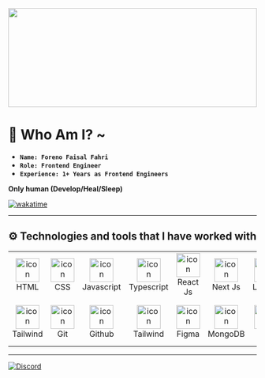 <img align="center" width="100%" height="200px" src="https://i.pinimg.com/originals/2e/b1/94/2eb1940c65787496ec5a91b8e4dc1f20.gif">

# 🤩 Who Am I? ~

- **`Name: Foreno Faisal Fahri`**
- **`Role: Frontend Engineer`**
- **`Experience: 1+ Years as Frontend Engineers`**

**Only human (Develop/Heal/Sleep)**

[![wakatime](https://wakatime.com/badge/user/50dc6f4d-c057-4eeb-a46a-3c164b08ae4d.svg)](https://wakatime.com/@50dc6f4d-c057-4eeb-a46a-3c164b08ae4d)

---

## ⚙️ Technologies and tools that I have worked with

<table>
    <tr>
        <td align="center" width="96" height="96">
            <img src="https://skillicons.dev/icons?i=html" width="48" height="48" alt="icon" />
            <br>HTML
        </td>
        <td align="center" width="96" height="96">
            <img src="https://skillicons.dev/icons?i=css" width="48" height="48" alt="icon"/>
            <br>CSS
        </td>
        <td align="center" width="96" height="96">
            <img src="https://skillicons.dev/icons?i=js" alt="icon" width="48" height="48" />
            <br>Javascript
        </td>
        <td align="center" width="96" height="96">
            <img src="https://skillicons.dev/icons?i=ts" alt="icon" width="48" height="48" />
            <br>Typescript
        </td>
        <td align="center" width="96" height="96">
            <img src="https://skillicons.dev/icons?i=react" width="48" height="48" alt="icon" />
            <br>React Js
        </td>
        <td align="center" width="96" height="96">
            <img src="https://skillicons.dev/icons?i=nextjs" width="48" height="48" alt="icon" />
            <br>Next Js
        </td>
        <td align="center" width="96" height="96">
            <img src="https://skillicons.dev/icons?i=laravel" width="48" height="48" alt="icon" />
            <br>Laravel
        </td>
    </tr>
    <tr>
        <td align="center" width="96" height="96">
            <img src="https://skillicons.dev/icons?i=tailwind" width="48" height="48" alt="icon" />
            <br>Tailwind
        </td>
        <td align="center" width="96" height="96">
            <img src="https://skillicons.dev/icons?i=git"
                width="48" height="48" alt="icon" />
            <br>Git
        </td>
        <td align="center" width="96" height="96">
            <img src="https://skillicons.dev/icons?i=github"
                width="48" height="48" alt="icon" />
            <br>Github
        </td>
        <td align="center" width="96" height="96">
            <img src="https://skillicons.dev/icons?i=tailwind" width="48" height="48" alt="icon" />
            <br>Tailwind
        </td>
        <td align="center" width="96" height="96">
            <img src="https://skillicons.dev/icons?i=figma" width="48" height="48" alt="icon" />
            <br>Figma
        </td>
        <td align="center" width="96" height="96">
            <img src="https://skillicons.dev/icons?i=mongodb" width="48" height="48" alt="icon" />
            <br>MongoDB
        </td>
        <td align="center" width="96" height="96">
            <img src="https://skillicons.dev/icons?i=php" width="48" height="48" alt="icon" />
            <br>PHP
        </td>
    </tr>
</table>

---

<a href="https://discord.com/users/827671915253989387"><img src="https://lanyard.cnrad.dev/api/827671915253989387?borderRadius=20px&bg=00000000" alt="Discord" /></a> 
